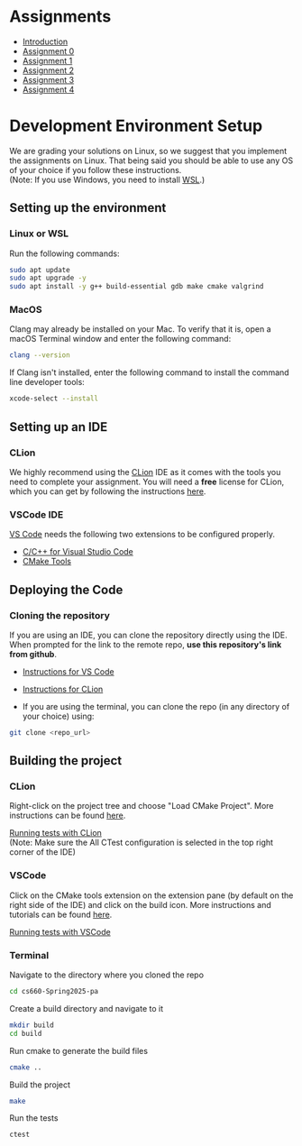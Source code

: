 # Assignments

- [Introduction](docs/README.md)
- [Assignment 0](docs/pa0.md)
- [Assignment 1](docs/pa1.md)
- [Assignment 2](docs/pa2.md)
- [Assignment 3](docs/pa3.md)
- [Assignment 4](docs/pa4.md)

# Development Environment Setup

We are grading your solutions on Linux, so we suggest that you implement the assignments on Linux.
That being said you should be able to use any OS of your choice if you follow these instructions.  
(Note: If you use Windows, you need to install [WSL](https://learn.microsoft.com/en-us/windows/wsl/install).)

## Setting up the environment

### Linux or WSL

Run the following commands:

```bash
sudo apt update
sudo apt upgrade -y
sudo apt install -y g++ build-essential gdb make cmake valgrind
```

### MacOS

Clang may already be installed on your Mac. To verify that it is, open a macOS Terminal window and enter the following
command:

```zsh
clang --version
```

If Clang isn't installed, enter the following command to install the command line developer tools:

```zsh
xcode-select --install
```

## Setting up an IDE

### CLion

We highly recommend using the [CLion](https://www.jetbrains.com/clion/) IDE as it comes with the tools you need
to complete your assignment. You will need a **free** license for CLion, which you can get by following the
instructions [here](https://www.jetbrains.com/shop/eform/students).

### VSCode IDE

[VS Code](https://code.visualstudio.com/) needs the following two extensions to be configured properly.

- [C/C++ for Visual Studio Code](https://marketplace.visualstudio.com/items?itemName=ms-vscode.cpptools)
- [CMake Tools](https://marketplace.visualstudio.com/items?itemName=ms-vscode.cmake-tools)

## Deploying the Code

### Cloning the repository

If you are using an IDE, you can clone the repository directly using the IDE. When prompted for the link to the remote
repo, **use this repository's link from github**.

- [Instructions for VS Code](https://code.visualstudio.com/docs/sourcecontrol/intro-to-git#:~:text=To%20clone%20a%20repository%2C%20run,to%20clone%20to%20your%20machine.)
- [Instructions for CLion](https://www.jetbrains.com/help/clion/set-up-a-git-repository.html#clone-repo)

- If you are using the terminal, you can clone the repo (in any directory of your choice) using:

```bash
git clone <repo_url>
```

## Building the project

### CLion

Right-click on the project tree and choose "Load CMake Project". More instructions can be
found [here](https://www.jetbrains.com/help/clion/reloading-project.html).

[Running tests with CLion](https://www.jetbrains.com/help/clion/ctest-support.html#run-ctest)  
(Note: Make sure the All CTest configuration is selected in the top right corner of the IDE)

### VSCode

Click on the CMake tools extension on the extension pane (by default on the right side of the IDE) and click on the
build icon. More instructions and tutorials can be
found [here](https://marketplace.visualstudio.com/items?itemName=ms-vscode.cmake-tools).

[Running tests with VSCode](https://learn.microsoft.com/en-us/visualstudio/test/how-to-use-ctest-for-cpp?view=vs-2022)

### Terminal

Navigate to the directory where you cloned the repo

```sh
cd cs660-Spring2025-pa
```

Create a build directory and navigate to it

```sh
mkdir build
cd build
```

Run cmake to generate the build files

```sh
cmake ..
```

Build the project

```sh
make
```

Run the tests

```sh
ctest
```
